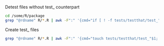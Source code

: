 Detest files without test_ counterpart
```bash
cd /some/R/package
grep "@rdname" R/*.R | awk -F":" '{cmd="if [ ! -f tests/testthat/test_"$1" ]; then echo \""$1"\"; fi"; system(cmd)}'
```

Create test_ files
```bash
grep "@rdname" R/*.R | awk -F":" '{cmd="touch tests/testthat/test_"$1; system(cmd)}' 
```



